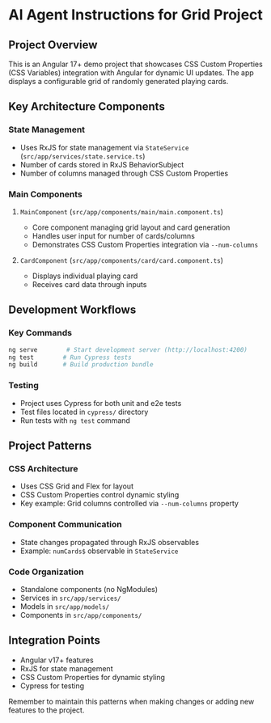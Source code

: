 # AI Agent Instructions for Grid Project

## Project Overview
This is an Angular 17+ demo project that showcases CSS Custom Properties (CSS Variables) integration with Angular for dynamic UI updates. The app displays a configurable grid of randomly generated playing cards.

## Key Architecture Components

### State Management
- Uses RxJS for state management via `StateService` (`src/app/services/state.service.ts`)
- Number of cards stored in RxJS BehaviorSubject
- Number of columns managed through CSS Custom Properties

### Main Components
1. `MainComponent` (`src/app/components/main/main.component.ts`)
   - Core component managing grid layout and card generation
   - Handles user input for number of cards/columns
   - Demonstrates CSS Custom Properties integration via `--num-columns`

2. `CardComponent` (`src/app/components/card/card.component.ts`)
   - Displays individual playing card
   - Receives card data through inputs

## Development Workflows

### Key Commands
```bash
ng serve        # Start development server (http://localhost:4200)
ng test        # Run Cypress tests
ng build       # Build production bundle
```

### Testing
- Project uses Cypress for both unit and e2e tests
- Test files located in `cypress/` directory
- Run tests with `ng test` command

## Project Patterns

### CSS Architecture
- Uses CSS Grid and Flex for layout
- CSS Custom Properties control dynamic styling
- Key example: Grid columns controlled via `--num-columns` property

### Component Communication
- State changes propagated through RxJS observables
- Example: `numCards$` observable in `StateService`

### Code Organization
- Standalone components (no NgModules)
- Services in `src/app/services/`
- Models in `src/app/models/`
- Components in `src/app/components/`

## Integration Points
- Angular v17+ features
- RxJS for state management
- CSS Custom Properties for dynamic styling
- Cypress for testing

Remember to maintain this patterns when making changes or adding new features to the project.